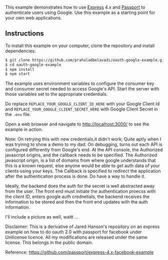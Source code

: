 This example demonstrates how to use [Express](http://expressjs.com/) 4.x and
[Passport](http://passportjs.org/) to authenticate users using Google.  Use
this example as a starting point for your own web applications.

## Instructions

To install this example on your computer, clone the repository and install
dependencies.

```bash
$ git clone https://github.com/prahaladbelavadi/oauth-google-example.git
$ cd oauth-google-example
$ npm install
$ npm start
```

The example uses environment variables to configure the consumer key and
consumer secret needed to access Google's API.  Start the server with those
variables set to the appropriate credentials.

Do replace `REPLACE_YOUR_GOOGLE_CLIENT_ID_HERE` with your Google Client Id and `REPLACE_YOUR_GOOGLE_CLIENT_SECRET_HERE` with Google Client Secret in the `.env` file.

Open a web browser and navigate to [http://localhost:3000/](http://localhost:3000/)
to see the example in action.

Note: On retrying this with new credentials,it didn't work; Quite aptly when I was tryinng to show a demo to my dad.
On debugging, turns out each API is configured differently from Google's end.
At the API console, the Authorized javascript origins, and the callback needs to be specified.
The Authorized javascript origin, is a list of domains from where google understands that this is a known request, else anyone would be able to get auth data of your clients using your keys. The Callback is specified to redirect the application after the authentication process is done. Do have a way to handle it.

Ideally, the backend does the auth for the secret is well abstracted away from the user.
The front end must initiate the authentication proecss with the client ID, enters google auth crednetials, the backend receives the information to be stored and then the front end updates with the auth information.

I'll include a picture as well, waitt ...


Disclaimer:
This is a derivative of Jared Hanson's repository on an express example on how to do oauth 2.0 with passport for facebook under Unilicense licence.
All my modifications are released under the same license.
This belongs in the public domain.

Reference: https://github.com/passport/express-4.x-facebook-example
